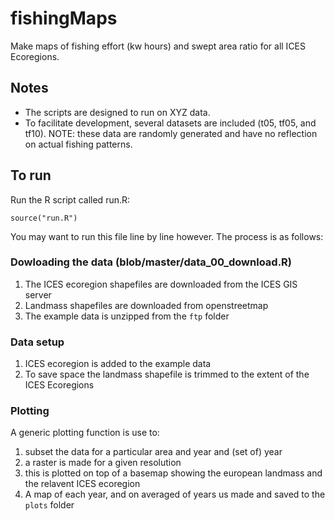 # fishingMaps

Make maps of fishing effort (kw hours) and swept area ratio for all ICES Ecoregions. 

## Notes

* The scripts are designed to run on XYZ data. 
* To facilitate development, several datasets are included (t05, tf05, and tf10). NOTE: these data are randomly generated and have no reflection on actual fishing patterns.

## To run

Run the R script called run.R:
```
source("run.R")
```

You may want to run this file line by line however.  The process is as follows:

### Dowloading the data (blob/master/data_00_download.R)
1. The ICES ecoregion shapefiles are downloaded from the ICES GIS server
2. Landmass shapefiles are downloaded from openstreetmap
3. The example data is unzipped from the `ftp` folder

### Data setup 
1. ICES ecoregion is added to the example data
2. To save space the landmass shapefile is trimmed to the extent of the ICES Ecoregions

### Plotting
A generic plotting function is use to:

1. subset the data for a particular area and year and (set of) year
2. a raster is made for a given resolution
3. this is plotted on top of a basemap showing the european landmass and the 
   relavent ICES ecoregion
4. A map of each year, and on averaged of years us made and saved to the `plots` folder

